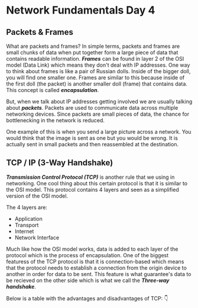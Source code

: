 # Network Fundamentals Day 4

## Packets & Frames

What are packets and frames? In simple terms, packets and frames are small chunks of data when put together form a large piece of data that contains readable information. ***Frames*** can be found in layer 2 of the OSI model (Data Link) which means they don't deal with IP addresses. One way to think about frames is like a pair of Russian dolls. Inside of the bigger doll, you will find one smaller one. Frames are similar to this because inside of the first doll (the packet) is another smaller doll (frame) that contains data. This concept is called ***encapsulation***. 

But, when we talk about IP addresses getting involved we are usually talking about ***packets***. Packets are used to communicate data across multiple networking devices. Since packets are small pieces of data, the chance for bottlenecking in the network is reduced. 

One example of this is when you send a large picture across a network. You would think that the image is sent as one but you would be wrong. It is actually sent in small packets and then reassembled at the destination. 

## TCP / IP (3-Way Handshake)

***Transmission Control Protocol (TCP)*** is another rule that we using in networking. One cool thing about this certain protocol is that it is similar to the OSI model. This protocol contains 4 layers and seen as a simplified version of the OSI model.

The 4 layers are: 

* Application
* Transport
* Internet
* Network Interface

Much like how the OSI model works, data is added to each layer of the protocol which is the process of encapsulation. One of the biggest featuress of the TCP protocol is that it is connection-based which means that the protocol needs to establish a connection from the origin device to another in order for data to be sent. This feature is what guarantee's data to be recieved on the other side which is what we call the ***Three-way handshake***.

Below is a table with the advantages and disadvantages of TCP: :point_down:



